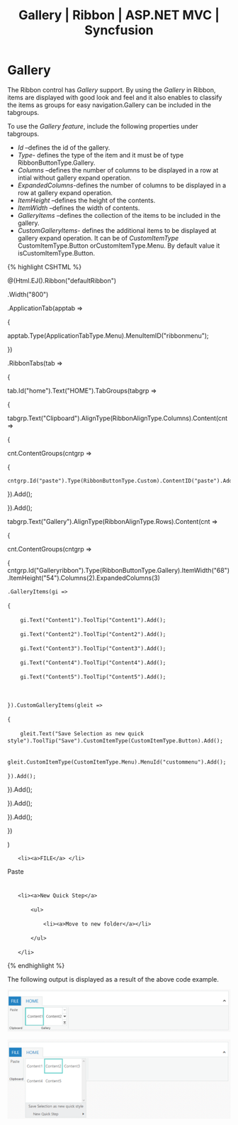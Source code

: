 ﻿---
layout: post
title: Gallery | Ribbon | ASP.NET MVC | Syncfusion
description: gallery
platform: ejmvc
control: Ribbon
documentation: ug
---

# Gallery

The Ribbon control has _Gallery_ support. By using the _Gallery_ in Ribbon, items are displayed with good look and feel and it also enables to classify the items as groups for easy navigation.Gallery can be included in the tabgroups.


To use the _Gallery feature_, include the following properties under tabgroups.

* _Id_ –defines the id of the gallery.
* _Type_- defines the type of the item and it must be of type RibbonButtonType.Gallery.
* _Columns_ –defines the number of columns to be displayed in a row at intial without gallery expand operation.
* _ExpandedColumns_-defines the number of columns to be displayed in a row at gallery expand operation.
* _ItemHeight_ –defines the height of the  contents.
* _ItemWidth_ –defines the width of contents.
* _GalleryItems_ –defines the collection of the items to be included in the gallery.
* _CustomGalleryItems_- defines the additional items to be  displayed at gallery expand operation. It can be of _CustomItemType_ CustomItemType.Button orCustomItemType.Menu. By default value it isCustomItemType.Button.



{% highlight CSHTML %}

@(Html.EJ().Ribbon("defaultRibbon")

.Width("800")

.ApplicationTab(apptab =>

{

apptab.Type(ApplicationTabType.Menu).MenuItemID("ribbonmenu");


})

.RibbonTabs(tab =>

{

tab.Id("home").Text("HOME").TabGroups(tabgrp =>

{

tabgrp.Text("Clipboard").AlignType(RibbonAlignType.Columns).Content(cnt =>

{

cnt.ContentGroups(cntgrp =>

{

	cntgrp.Id("paste").Type(RibbonButtonType.Custom).ContentID("paste").Add();

}).Add();

}).Add();



tabgrp.Text("Gallery").AlignType(RibbonAlignType.Rows).Content(cnt =>

{

cnt.ContentGroups(cntgrp =>

{
	cntgrp.Id("Galleryribbon").Type(RibbonButtonType.Gallery).ItemWidth("68").ItemHeight("54").Columns(2).ExpandedColumns(3)


	.GalleryItems(gi =>

	{

		gi.Text("Content1").ToolTip("Content1").Add();

		gi.Text("Content2").ToolTip("Content2").Add();

		gi.Text("Content3").ToolTip("Content3").Add();

		gi.Text("Content4").ToolTip("Content4").Add();

		gi.Text("Content5").ToolTip("Content5").Add();



	}).CustomGalleryItems(gleit =>

	{

		gleit.Text("Save Selection as new quick style").ToolTip("Save").CustomItemType(CustomItemType.Button).Add();

		gleit.CustomItemType(CustomItemType.Menu).MenuId("custommenu").Add();

	}).Add();

}).Add();

}).Add();

}).Add();



})

)

<ul id="ribbonmenu">

	<li><a>FILE</a> </li>

</ul>

<div id="paste" style="height: 40px; width: 43px;">Paste</div>

<ul id="custommenu">

	<li><a>New Quick Step</a>

		<ul>

			<li><a>Move to new folder</a></li>

		</ul>

	</li>

</ul>



{% endhighlight %}



The following output is displayed as a result of the above code example.

![](Gallery_images/Gallery_img1.png)



![](Gallery_images/Gallery_img2.png)



